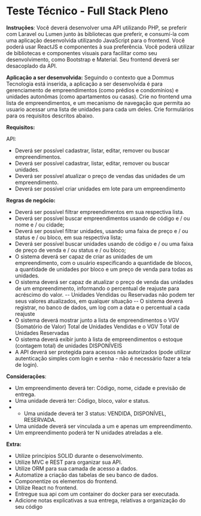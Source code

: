 # Teste Técnico - Full Stack Pleno

**Instruções**:
Você deverá desenvolver uma API utilizando PHP, se preferir com Laravel ou Lumen junto às bibliotecas que preferir, e consumí-la com uma aplicação desenvolvida utilizando JavaScript para o frontend. Você poderá usar ReactJS e componentes à sua preferência. Você poderá utilizar de bibliotecas e componentes visuais para facilitar como seu desenvolvimento, como Bootstrap e Material. Seu frontend deverá ser desacoplado da API.

**Aplicação a ser desenvolvida:**
Seguindo o contexto que a Dommus Tecnologia está inserida, a aplicação a ser desenvolvida é para gerenciamento de empreendimentos (como prédios e condomínios) e unidades autonômas (como apartamentos ou casas). Crie no frontend uma lista de empreendimentos, e um mecanismo de navegação que permita ao usuario acessar uma lista de unidades para cada um deles. Crie formulários para os requisitos descritos abaixo.

**Requisitos:**

API:
- Deverá ser possível cadastrar, listar, editar, remover ou buscar empreendimentos.
- Deverá ser possível cadastrar, listar, editar, remover ou buscar unidades.
- Deverá ser possível atualizar o preço de vendas das unidades de um empreendimento.
- Deverá ser possível criar unidades em lote para um empreendimento

**Regras de negócio:**
- Deverá ser possível filtrar empreendimentos em sua respectiva lista.
- Deverá ser possível buscar empreendimentos usando de código e / ou nome e / ou cidade;
- Deverá ser possível filtrar unidades, usando uma faixa de preço e / ou status e / ou bloco, em sua respectiva lista;
- Deverá ser possível buscar unidades usando de código e / ou uma faixa de preço de venda e / ou status e / ou bloco;
- O sistema deverá ser capaz de criar as unidades de um empreendimento, com o usuário especificando a quantidade de blocos, a quantidade de unidades por bloco e um preço de venda para todas as unidades.
- O sistema deverá ser capaz de atualizar o preço de venda das unidades de um empreendimento, informando o percentual de reajuste para acréscimo do valor.
-- Unidades Vendidas ou Reservadas não podem ter seus valores atualizados, em qualquer situação
-- O sistema deverá registrar, no banco de dados, um log com a data e o percentual a cada reajuste
- O sistema deverá mostrar junto a lista de empreendimentos o VGV (Somatório de Valor) Total de Unidades Vendidas e o VGV Total de Unidades Reservadas
- O sistema deverá exibir junto à lista de empreendimentos o estoque (contagem total) de unidades DISPONÍVEIS
- A API deverá ser protegida para acessos não autorizados (pode utilizar autenticação simples com login e senha - não é necessário fazer a tela de login).

**Considerações**:
- Um empreendimento deverá ter: Código, nome, cidade e previsão de entrega.
- Uma unidade deverá ter: Código, bloco, valor e status.
- - Uma unidade deverá ter 3 status: VENDIDA, DISPONÍVEL, RESERVADA.
- Uma unidade deverá ser vinculada a um e apenas um empreendimento.
- Um empreendimento poderá ter N unidades atreladas a ele.

**Extra:**
- Utilize princípios SOLID durante o desenvolvimento.
- Utilize MVC e REST para organizar sua API.
- Utilize ORM para sua camada de acesso a dados.
- Automatize a criação das tabelas de seu banco de dados.
- Componentize os elementos do frontend.
- Utilize React no frontend.
- Entregue sua api com um container do docker para ser executada.
- Adicione notas explicativas a sua entrega, relativas a organização do seu código
